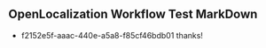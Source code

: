 ## OpenLocalization Workflow Test MarkDown
* f2152e5f-aaac-440e-a5a8-f85cf46bdb01 thanks!

<!--HONumber=Sep16_HO1-->


